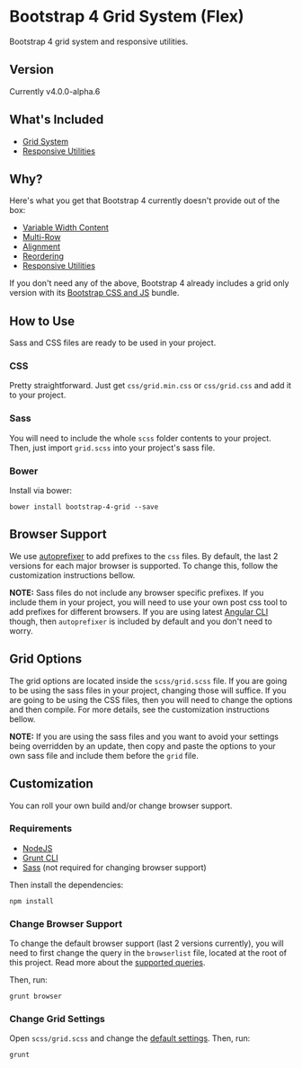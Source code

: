 # Bootstrap 4 Grid System (Flex)
Bootstrap 4 grid system and responsive utilities.

## Version
Currently v4.0.0-alpha.6

## What's Included

* [Grid System](https://v4-alpha.getbootstrap.com/layout/grid/#content)
* [Responsive Utilities](https://v4-alpha.getbootstrap.com/layout/responsive-utilities/#content)

## Why?

Here's what you get that Bootstrap 4 currently doesn't provide out of the box:

* [Variable Width Content](https://v4-alpha.getbootstrap.com/layout/grid/#variable-width-content)
* [Multi-Row](https://v4-alpha.getbootstrap.com/layout/grid/#equal-width-multi-row)
* [Alignment](https://v4-alpha.getbootstrap.com/layout/grid/#alignment)
* [Reordering](https://v4-alpha.getbootstrap.com/layout/grid/#reordering)
* [Responsive Utilities](https://v4-alpha.getbootstrap.com/layout/responsive-utilities/#content)

If you don't need any of the above, Bootstrap 4 already includes a grid only version with its
[Bootstrap CSS and JS](https://v4-alpha.getbootstrap.com/getting-started/download/#bootstrap-css-and-js) bundle.

## How to Use
Sass and CSS files are ready to be used in your project.

### CSS

Pretty straightforward.
Just get `css/grid.min.css` or `css/grid.css` and add it to your project.

### Sass

You will need to include the whole `scss` folder contents to your project.
Then, just import `grid.scss` into your project's sass file.

### Bower

Install via bower:

````
bower install bootstrap-4-grid --save
````

## Browser Support

We use [autoprefixer](https://github.com/postcss/autoprefixer) to add prefixes to the `css` files.
By default, the last 2 versions for each major browser is supported. To change this, follow the customization
instructions bellow.

__NOTE:__ Sass files do not include any browser specific prefixes. If you include them in your project,
you will need to use your own post css tool to add prefixes for different browsers. If you are using latest
[Angular CLI](https://github.com/angular/angular-cli) though, then `autoprefixer` is included by default
and you don't need to worry.

## Grid Options

The grid options are located inside the `scss/grid.scss` file. If you are going to be using the sass files in
your project, changing those will suffice. If you are going to be using the CSS files, then you will need to
change the options and then compile. For more details, see the customization instructions bellow.

__NOTE:__ If you are using the sass files and you want to avoid your settings being overridden by an update,
then copy and paste the options to your own sass file and include them before the `grid` file.

## Customization

You can roll your own build and/or change browser support.

### Requirements

* [NodeJS](https://nodejs.org/en/)
* [Grunt CLI](http://gruntjs.com/getting-started)
* [Sass](http://sass-lang.com/install) (not required for changing browser support)

Then install the dependencies:

````
npm install
````

### Change Browser Support

To change the default browser support (last 2 versions currently), you will need to first change the query
in the `browserlist` file, located at the root of this project. Read more about the
[supported queries](https://github.com/ai/browserslist#queries).

Then, run:

````
grunt browser
````

### Change Grid Settings

Open `scss/grid.scss` and change the [default settings](https://v4-alpha.getbootstrap.com/layout/grid/#customizing-the-grid).
Then, run:

````
grunt
````